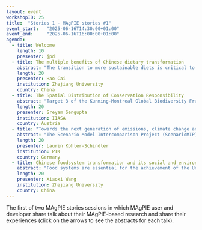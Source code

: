 ```yaml
---
layout: event
workshopID: 25
title:  "Stories 1 - MAgPIE stories #1"
event_start:   "2025-06-16T14:30:00+01:00"
event_end:     "2025-06-16T16:00:00+01:00"
agenda:
  - title: Welcome
    length: 10
    presenter: jpd 
  - title: The multiple benefits of Chinese dietary transformation
    abstract: "The transition to more sustainable diets is critical to achieve the Sustainable Development Goals and meet the Paris Agreement commitments. In China, this transition is particularly urgent due to the double burden of malnutrition and environmental degradation. In this study, we explored the potential of alternative diets in China to enhance public health, ensure food affordability and reduce adverse environmental impacts. We assessed these patterns through a multi-objective diet optimization model combined with MAgPIE-China, which captures key socio-economic and biophysical dynamics in China. The proposed healthy, affordable and low-environmental-impact diets substantially improve dietary quality and are projected to reduce food expenditures by 20–28% (US$128–186 capita−1 in power purchasing parities of 2005) by 2050. These diets also bring environmental benefits, including a 3–11% (4–13 Mha) expansion of non-forest natural vegetation area and modest biodiversity gains."
    length: 20
    presenter: Hao Cai
    institution: Zhejiang University 
    country: China 
  - title: The Spatial Distribution of Conservation Responsibility
    abstract: "Target 3 of the Kunming-Montreal Global Biodiversity Framework (GBF) aims to conserve 30% of global land, inland waters and seas by the year 2030. An important question is which areas we wish to protect. Here we present a plan to explore three scenarios which distribute the conservation responsibility -  geographically and politically - in three different ways. We use an algorithm from Jung et al., Nat Ecol Evol (2021), which minimizes the extinction risk for terrestrial vertebrates and plants. In the first scenario, called \"global\", we find the globally most critical 30% of land area. The second scenario, called \"national\", distributes the responsibility evenly across each country, while the third scenario, called \"biome\", instead chooses to distribute the conservation responsibility evenly across biogeographical realms of nature (tropical forest, grasslands, etc). This work demonstrates MAgPIE's powerful spatial data pre-processing capabilities and the Land Conservation module."
    length: 20
    presenter: Sreyam Sengupta
    institution: IIASA
    country: Austria
  - title: "Towards the next generation of emissions, climate change and climate impact projections: Overview and preliminary results of ScenarioMIP"
    abstract: "The Scenario Model Intercomparison Project (ScenarioMIP) for CMIP7 aims to deliver the next generation of emissions, land-use, climate change, and climate impact projections that are consistent across research communities. It proposes a limited set of scenarios spanning a wide and plausible range. Beginning with qualitative descriptions of alternative futures, integrated assessment models derive emission projections and land-use patterns based on a detailed representation of the energy and land system. These serve as input for Earth system models to simulate future climate change. By incorporating both climate-related and direct human forcers, consistent projections of climate impacts can be produced. This integrative role across research communities puts ScenarioMIP in a unique position to address policy-relevant research questions and provide crucial input for the IPCC AR7. We provide an overview of the ScenarioMIP process and present preliminary REMIND-MAgPIE results."
    length: 20
    presenter: Laurin Köhler-Schindler
    institution: PIK
    country: Germany
  - title: Chinese foodsystem transformation and its social and environmental impacts
    abstract: "Food systems are essential for the achievement of the United Nations Sustainable Development Goals in China. Here, using an integrated assessment modelling framework that considers country-specific pathways and covers 18 indicators, we find that most social and environmental targets for the Chinese food system under current trends are not aligned with the United Nations Agenda 2030. We further quantify the impacts of multiple measures, revealing potential trade-offs in pursuing strategies aimed at public health, environmental sustainability and livelihood improvement in isolation. Among the individual packages of measures, a shift towards healthy diets exhibits the lowest level of trade-offs, leading to improvements in nutrition, health, environment and livelihoods. In contrast, focusing efforts on climate change mitigation and ecological conservation, or promoting faster socioeconomic development alone, have trade-offs between social and environmental outcomes."
    length: 20
    presenter: Xiaoxi Wang
    institution: Zhejiang University
    country: China
---
```


The first of two MAgPIE stories sessions in which MAgPIE user and developer
share talk about their MAgPIE-based research and share their experiences (click
on the arrows to see the abstracts for each talk).

